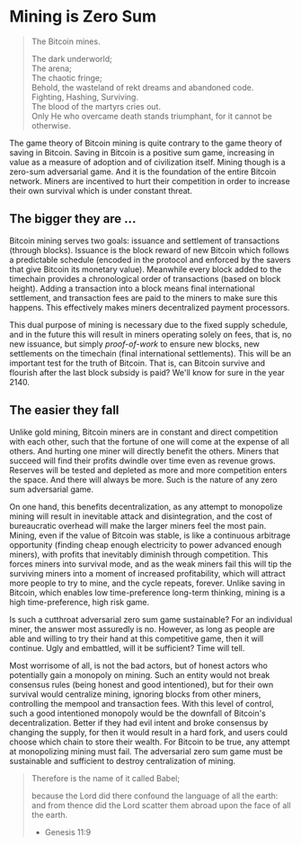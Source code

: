 # Mining is Zero Sum

> The Bitcoin mines.
> 
> The dark underworld;  
> The arena;  
> The chaotic fringe;   
> Behold, the wasteland of rekt dreams and abandoned code.  
> Fighting, Hashing, Surviving.  
> The blood of the martyrs cries out.  
> Only He who overcame death stands triumphant,
> for it cannot be otherwise.
> 

The game theory of Bitcoin mining is quite
 contrary to the game theory of saving in Bitcoin.
Saving in Bitcoin is a positive sum game,
 increasing in value as a measure of adoption
 and of civilization itself.
Mining though is a zero-sum adversarial game.
And it is the foundation of the entire
 Bitcoin network.
Miners are incentived to hurt their competition
 in order to increase their own survival which
 is under constant threat.

## The bigger they are ...

Bitcoin mining serves two goals: issuance and
 settlement of transactions (through blocks).
Issuance is the block reward of new Bitcoin
 which follows 
 a predictable schedule
 (encoded in the protocol and
 enforced by the savers that give
 Bitcoin its monetary value).
Meanwhile every block added to the timechain provides
 a chronological order of transactions (based on
 block height).
Adding a transaction into a 
 block means final international settlement,
 and transaction fees are paid to the miners
 to make sure this happens.
This effectively makes miners decentralized
 payment processors.

This dual purpose of mining is necessary due to the fixed
 supply schedule, and in the future this will result
 in miners operating solely on fees, that is,
 no new issuance, but simply *proof-of-work* to
 ensure new blocks, new settlements on the
 timechain (final international settlements).
This will be an important test for the truth of
 Bitcoin.
That is, can Bitcoin survive and flourish
 after the last block subsidy is paid?
We'll know for sure in the year 2140.


## The easier they fall

Unlike gold mining, Bitcoin miners are in
 constant and direct competition with each
 other, such that the fortune of one will
 come at the expense of all others.
And hurting one miner will directly benefit
 the others.
Miners that succeed will find
 their profits dwindle over time even as revenue grows.
Reserves will be tested and depleted as more
 and more competition enters the space.
And there will always be more.
Such is the nature of any zero sum adversarial game.

On one hand, this benefits decentralization,
 as any attempt to monopolize mining will result
 in inevitable attack and disintegration, and the cost
 of bureaucratic overhead will make the larger
 miners feel the most pain.
Mining, even if the value of Bitcoin was stable,
 is like a continuous arbitrage opportunity
 (finding cheap enough electricity to power advanced enough miners),
 with profits that inevitably diminish through competition.
This forces miners into survival mode, and as the weak
 miners fail this will tip the surviving miners
 into a moment of increased profitability,
 which will attract
 more people to try to mine,
 and the cycle repeats, forever.
Unlike saving in Bitcoin, which enables low time-preference long-term thinking, 
 mining is a high time-preference, high risk game.

Is such a cutthroat adversarial
 zero sum game sustainable? 
For an individual miner, the
 answer most assuredly is no.
However, as long as people are able and
 willing to try their hand at this competitive 
 game, then it will continue.
Ugly and embattled, will it be sufficient?
Time will tell.

Most worrisome of all, is not the bad actors,
 but of honest actors who potentially gain
 a monopoly on mining.
Such an entity would not break consensus rules
 (being honest and good intentioned),
 but for their own survival would
 centralize mining, ignoring blocks
 from other miners, controlling the
 mempool and transaction fees.
With this level of control,
 such a good intentioned
 monopoly would be the downfall of Bitcoin's
 decentralization.
Better if they had evil intent and broke
 consensus by changing the supply, for then
 it would result in a hard fork,
 and users could choose which chain to store
 their wealth.
For Bitcoin to be true, any attempt at
 monopolizing mining must fail.
The adversarial zero sum game must be sustainable
 and sufficient to destroy centralization of mining.

> Therefore is the name of it called Babel;
> 
> because the Lord did there confound the language of all the earth:
> and from thence did the Lord scatter them abroad upon the face of all the earth.
> 
> - Genesis 11:9
